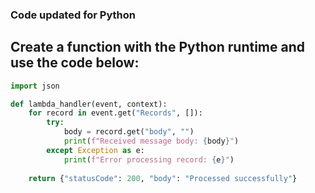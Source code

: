 ### Code updated for Python ###

## Create a function with the Python runtime and use the code below:

```python
import json

def lambda_handler(event, context):
    for record in event.get("Records", []):
        try:
            body = record.get("body", "")
            print(f"Received message body: {body}")
        except Exception as e:
            print(f"Error processing record: {e}")
    
    return {"statusCode": 200, "body": "Processed successfully"}
```

